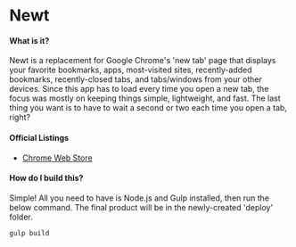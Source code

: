 # Newt

#### What is it?
Newt is a replacement for Google Chrome's 'new tab' page that displays your favorite bookmarks, apps, most-visited sites, recently-added bookmarks, recently-closed tabs, and tabs/windows from your other devices. Since this app has to load every time you open a new tab, the focus was mostly on keeping things simple, lightweight, and fast. The last thing you want is to have to wait a second or two each time you open a tab, right?

#### Official Listings

- [Chrome Web Store](https://chrome.google.com/webstore/detail/newt-a-better-new-tab/foegdfijkhoodfijcpgpffodjanmdbmh?hl=en-US&gl=US)

#### How do I build this?

Simple! All you need to have is Node.js and Gulp installed, then run the below command. The final product will be in the newly-created 'deploy' folder.

    gulp build

